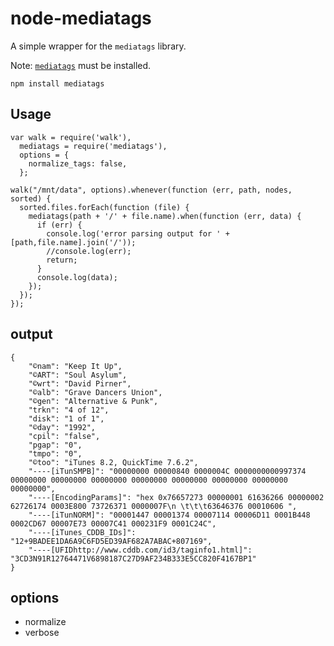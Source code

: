 node-mediatags
====

A simple wrapper for the `mediatags` library.

Note: [`mediatags`](https://github.com/smaniam/mtags) must be installed.

    npm install mediatags

Usage
----

    var walk = require('walk'),
      mediatags = require('mediatags'),
      options = {
        normalize_tags: false,
      };

    walk("/mnt/data", options).whenever(function (err, path, nodes, sorted) {
      sorted.files.forEach(function (file) {
        mediatags(path + '/' + file.name).when(function (err, data) {
          if (err) {
            console.log('error parsing output for ' + [path,file.name].join('/'));
            //console.log(err);
            return;
          }
          console.log(data);
        });
      });
    });

output
----

    {
        "©nam": "Keep It Up",
        "©ART": "Soul Asylum",
        "©wrt": "David Pirner",
        "©alb": "Grave Dancers Union",
        "©gen": "Alternative & Punk",
        "trkn": "4 of 12",
        "disk": "1 of 1",
        "©day": "1992",
        "cpil": "false",
        "pgap": "0",
        "tmpo": "0",
        "©too": "iTunes 8.2, QuickTime 7.6.2",
        "----[iTunSMPB]": "00000000 00000840 0000004C 0000000000997374 00000000 00000000 00000000 00000000 00000000 00000000 00000000 00000000",
        "----[EncodingParams]": "hex 0x76657273 00000001 61636266 00000002 62726174 0003E800 73726371 0000007F\n \t\t\t63646376 00010606 ",
        "----[iTunNORM]": "00001447 00001374 00007114 00006D11 0001B448 0002CD67 00007E73 00007C41 000231F9 0001C24C",
        "----[iTunes_CDDB_IDs]": "12+9BADEE1DA6A9C6FD5ED39AF682A7ABAC+807169",
        "----[UFIDhttp://www.cddb.com/id3/taginfo1.html]": "3CD3N91R12764471V6898187C27D9AF234B333E5CC820F4167BP1"
    }

options
---

  * normalize
  * verbose
